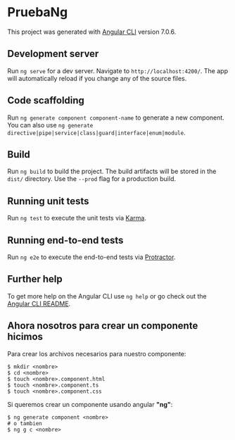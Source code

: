 # PruebaNg

This project was generated with [Angular CLI](https://github.com/angular/angular-cli) version 7.0.6.

## Development server

Run `ng serve` for a dev server. Navigate to `http://localhost:4200/`. The app will automatically reload if you change any of the source files.

## Code scaffolding

Run `ng generate component component-name` to generate a new component. You can also use `ng generate directive|pipe|service|class|guard|interface|enum|module`.

## Build

Run `ng build` to build the project. The build artifacts will be stored in the `dist/` directory. Use the `--prod` flag for a production build.

## Running unit tests

Run `ng test` to execute the unit tests via [Karma](https://karma-runner.github.io).

## Running end-to-end tests

Run `ng e2e` to execute the end-to-end tests via [Protractor](http://www.protractortest.org/).

## Further help

To get more help on the Angular CLI use `ng help` or go check out the [Angular CLI README](https://github.com/angular/angular-cli/blob/master/README.md).

## Ahora nosotros para crear un componente hicimos

Para crear los archivos necesarios para nuestro componente:

```console
$ mkdir <nombre>
$ cd <nombre>
$ touch <nombre>.component.html 
$ touch <nombre>.component.ts 
$ touch <nombre>.component.css 
```

Si queremos crear un componente usando angular **"ng"**:

```console
$ ng generate component <nombre>
# o tambien
$ ng g c <nombre>
```